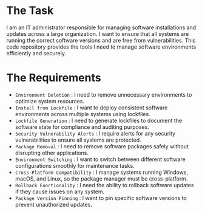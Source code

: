 # The Task

I am an IT administrator responsible for managing software installations and updates across a large organization. I want to ensure that all systems are running the correct software versions and are free from vulnerabilities. This code repository provides the tools I need to manage software environments efficiently and securely.

# The Requirements

* `Environment Deletion` : I need to remove unnecessary environments to optimize system resources.
* `Install from Lockfile` : I want to deploy consistent software environments across multiple systems using lockfiles.
* `Lockfile Generation` : I need to generate lockfiles to document the software state for compliance and auditing purposes.
* `Security Vulnerability Alerts` : I require alerts for any security vulnerabilities to ensure all systems are protected.
* `Package Removal` : I need to remove software packages safely without disrupting other applications.
* `Environment Switching` : I want to switch between different software configurations smoothly for maintenance tasks.
* `Cross-Platform Compatibility` : I manage systems running Windows, macOS, and Linux, so the package manager must be cross-platform.
* `Rollback Functionality` : I need the ability to rollback software updates if they cause issues on any system.
* `Package Version Pinning` : I want to pin specific software versions to prevent unauthorized updates.
